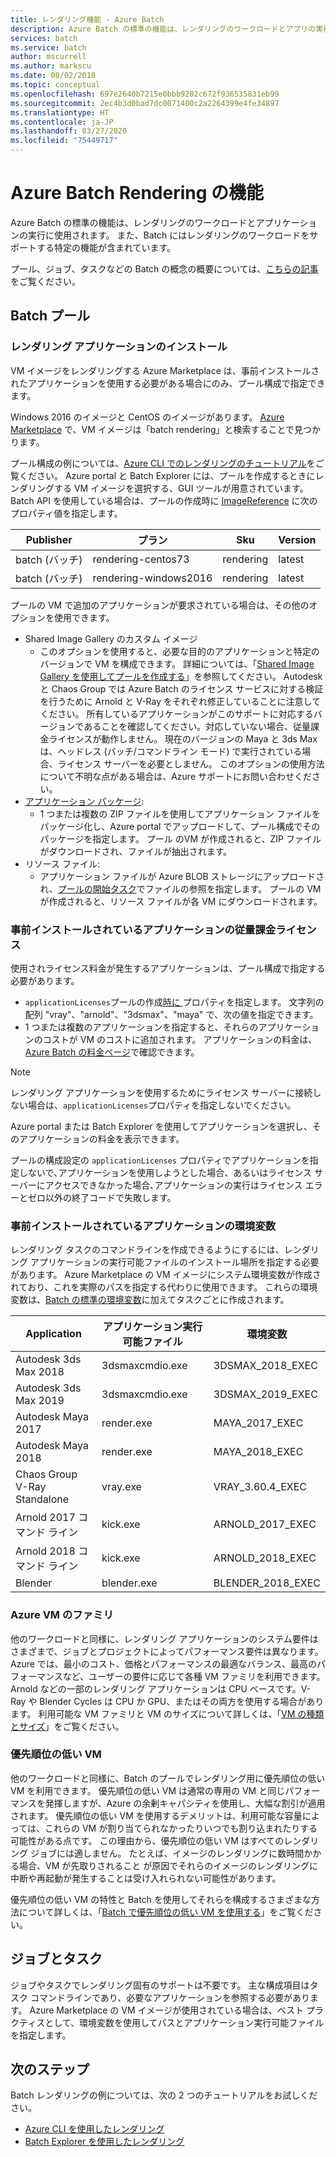 ```yaml
---
title: レンダリング機能 - Azure Batch
description: Azure Batch の標準の機能は、レンダリングのワークロードとアプリの実行に使用されます。 Batch には、レンダリングのワークロードをサポートする特定の機能が含まれています。
services: batch
ms.service: batch
author: mscurrell
ms.author: markscu
ms.date: 08/02/2018
ms.topic: conceptual
ms.openlocfilehash: 697e2640b7215e0bbb9202c672f936535831eb99
ms.sourcegitcommit: 2ec4b3d0bad7dc0071400c2a2264399e4fe34897
ms.translationtype: HT
ms.contentlocale: ja-JP
ms.lasthandoff: 03/27/2020
ms.locfileid: "75449717"
---
```

# <a name="azure-batch-rendering-capabilities"></a>Azure Batch Rendering の機能

Azure Batch の標準の機能は、レンダリングのワークロードとアプリケーションの実行に使用されます。 また、Batch にはレンダリングのワークロードをサポートする特定の機能が含まれています。

プール、ジョブ、タスクなどの Batch の概念の概要については、[こちらの記事](https://docs.microsoft.com/azure/batch/batch-api-basics)をご覧ください。

## <a name="batch-pools"></a>Batch プール

### <a name="rendering-application-installation"></a>レンダリング アプリケーションのインストール

VM イメージをレンダリングする Azure Marketplace は、事前インストールされたアプリケーションを使用する必要がある場合にのみ、プール構成で指定できます。

Windows 2016 のイメージと CentOS のイメージがあります。  [Azure Marketplace](https://azuremarketplace.microsoft.com) で、VM イメージは「batch rendering」と検索することで見つかります。

プール構成の例については、[Azure CLI でのレンダリングのチュートリアル](https://docs.microsoft.com/azure/batch/tutorial-rendering-cli)をご覧ください。  Azure portal と Batch Explorer には、プールを作成するときにレンダリングする VM イメージを選択する、GUI ツールが用意されています。  Batch API を使用している場合は、プールの作成時に [ImageReference](https://docs.microsoft.com/rest/api/batchservice/pool/add#imagereference) に次のプロパティ値を指定します。

| Publisher | プラン | Sku | Version |
|---------|---------|---------|--------|
| batch (バッチ) | rendering-centos73 | rendering | latest |
| batch (バッチ) | rendering-windows2016 | rendering | latest |

プールの VM で追加のアプリケーションが要求されている場合は、その他のオプションを使用できます。

* Shared Image Gallery のカスタム イメージ
  * このオプションを使用すると、必要な目的のアプリケーションと特定のバージョンで VM を構成できます。 詳細については、「[Shared Image Gallery を使用してプールを作成する](batch-sig-images.md)」を参照してください。 Autodesk と Chaos Group では Azure Batch のライセンス サービスに対する検証を行うために Arnold と V-Ray をそれぞれ修正していることに注意してください。 所有しているアプリケーションがこのサポートに対応するバージョンであることを確認してください。対応していない場合、従量課金ライセンスが動作しません。 現在のバージョンの Maya と 3ds Max は、ヘッドレス (バッチ/コマンドライン モード) で実行されている場合、ライセンス サーバーを必要としません。 このオプションの使用方法について不明な点がある場合は、Azure サポートにお問い合わせください。
* [アプリケーション パッケージ](https://docs.microsoft.com/azure/batch/batch-application-packages):
  * 1 つまたは複数の ZIP ファイルを使用してアプリケーション ファイルをパッケージ化し、Azure portal でアップロードして、プール構成でそのパッケージを指定します。 プール のVM が作成されると、ZIP ファイルがダウンロードされ、ファイルが抽出されます。
* リソース ファイル:
  * アプリケーション ファイルが Azure BLOB ストレージにアップロードされ、[プールの開始タスク](https://docs.microsoft.com/rest/api/batchservice/pool/add#starttask)でファイルの参照を指定します。 プールの VM が作成されると、リソース ファイルが各 VM にダウンロードされます。

### <a name="pay-for-use-licensing-for-pre-installed-applications"></a>事前インストールされているアプリケーションの従量課金ライセンス

使用されライセンス料金が発生するアプリケーションは、プール構成で指定する必要があります。

* `applicationLicenses`プールの作成[時に ](https://docs.microsoft.com/rest/api/batchservice/pool/add#request-body) プロパティを指定します。  文字列の配列 "vray"、"arnold"、"3dsmax"、"maya" で、次の値を指定できます。
* 1 つまたは複数のアプリケーションを指定すると、それらのアプリケーションのコストが VM のコストに追加されます。  アプリケーションの料金は、[Azure Batch の料金ページ](https://azure.microsoft.com/pricing/details/batch/#graphic-rendering)で確認できます。

> [!NOTE]
> レンダリング アプリケーションを使用するためにライセンス サーバーに接続しない場合は、`applicationLicenses`プロパティを指定しないでください｡

Azure portal または Batch Explorer を使用してアプリケーションを選択し、そのアプリケーションの料金を表示できます。

プールの構成設定の `applicationLicenses` プロパティでアプリケーションを指定しないで､アプリケーションを使用しようとした場合、あるいはライセンス サーバーにアクセスできなかった場合､アプリケーションの実行はライセンス エラーとゼロ以外の終了コードで失敗します。

### <a name="environment-variables-for-pre-installed-applications"></a>事前インストールされているアプリケーションの環境変数

レンダリング タスクのコマンドラインを作成できるようにするには、レンダリング アプリケーションの実行可能ファイルのインストール場所を指定する必要があります。  Azure Marketplace の VM イメージにシステム環境変数が作成されており、これを実際のパスを指定する代わりに使用できます。  これらの環境変数は、[Batch の標準の環境変数](https://docs.microsoft.com/azure/batch/batch-compute-node-environment-variables)に加えてタスクごとに作成されます。

|Application|アプリケーション実行可能ファイル|環境変数|
|---------|---------|---------|
|Autodesk 3ds Max 2018|3dsmaxcmdio.exe|3DSMAX_2018_EXEC|
|Autodesk 3ds Max 2019|3dsmaxcmdio.exe|3DSMAX_2019_EXEC|
|Autodesk Maya 2017|render.exe|MAYA_2017_EXEC|
|Autodesk Maya 2018|render.exe|MAYA_2018_EXEC|
|Chaos Group V-Ray Standalone|vray.exe|VRAY_3.60.4_EXEC|
Arnold 2017 コマンド ライン|kick.exe|ARNOLD_2017_EXEC|
|Arnold 2018 コマンド ライン|kick.exe|ARNOLD_2018_EXEC|
|Blender|blender.exe|BLENDER_2018_EXEC|

### <a name="azure-vm-families"></a>Azure VM のファミリ

他のワークロードと同様に、レンダリング アプリケーションのシステム要件はさまざまで、ジョブとプロジェクトによってパフォーマンス要件は異なります。  Azure では、最小のコスト、価格とパフォーマンスの最適なバランス、最高のパフォーマンスなど、ユーザーの要件に応じて各種 VM ファミリを利用できます。
Arnold などの一部のレンダリング アプリケーションは CPU ベースです。V-Ray や Blender Cycles は CPU か GPU、またはその両方を使用する場合があります。
利用可能な VM ファミリと VM のサイズについて詳しくは、「[VM の種類とサイズ](https://docs.microsoft.com/azure/virtual-machines/windows/sizes)」をご覧ください。

### <a name="low-priority-vms"></a>優先順位の低い VM

他のワークロードと同様に、Batch のプールでレンダリング用に優先順位の低い VM を利用できます。  優先順位の低い VM は通常の専用の VM と同じパフォーマンスを発揮しますが、Azure の余剰キャパシティを使用し、大幅な割引が適用されます。  優先順位の低い VM を使用するデメリットは、利用可能な容量によっては、これらの VM が割り当てられなかったりいつでも割り込まれたりする可能性がある点です。 この理由から、優先順位の低い VM はすべてのレンダリング ジョブには適しません。 たとえば、イメージのレンダリングに数時間かかる場合、VM が先取りされること が原因でそれらのイメージのレンダリングに中断や再起動が発生することは受け入れられない可能性があります。

優先順位の低い VM の特性と Batch を使用してそれらを構成するさまざまな方法について詳しくは、「[Batch で優先順位の低い VM を使用する](https://docs.microsoft.com/azure/batch/batch-low-pri-vms)」をご覧ください。

## <a name="jobs-and-tasks"></a>ジョブとタスク

ジョブやタスクでレンダリング固有のサポートは不要です。  主な構成項目はタスク コマンドラインであり、必要なアプリケーションを参照する必要があります。
Azure Marketplace の VM イメージが使用されている場合は、ベスト プラクティスとして、環境変数を使用してパスとアプリケーション実行可能ファイルを指定します。

## <a name="next-steps"></a>次のステップ

Batch レンダリングの例については、次の 2 つのチュートリアルをお試しください。

* [Azure CLI を使用したレンダリング](https://docs.microsoft.com/azure/batch/tutorial-rendering-cli)
* [Batch Explorer を使用したレンダリング](https://docs.microsoft.com/azure/batch/tutorial-rendering-batchexplorer-blender)
